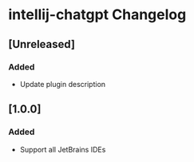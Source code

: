 <!-- Keep a Changelog guide -> https://keepachangelog.com -->

# intellij-chatgpt Changelog

## [Unreleased]
### Added
- Update plugin description

## [1.0.0]
### Added
- Support all JetBrains IDEs
